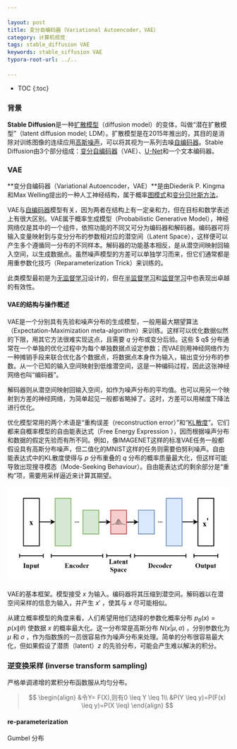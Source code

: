 ```yaml
---

layout: post
title: 变分自编码器（Variational Autoencoder，VAE）
category: 计算机视觉
tags: stable_diffusion VAE
keywords: stable_siffusion VAE
typora-root-url: ../..

---
```


* TOC
{:toc}
### 背景

**Stable Diffusion**是一种[扩散模型](https://zh.wikipedia.org/wiki/扩散模型)（diffusion model）的变体，叫做“潜在扩散模型”（latent diffusion model; LDM）。扩散模型是在2015年推出的，其目的是消除对训练图像的连续应用[高斯噪声](https://zh.wikipedia.org/wiki/高斯噪声)，可以将其视为一系列去噪[自编码器](https://zh.wikipedia.org/wiki/自编码器)。Stable Diffusion由3个部分组成：[变分自编码器](https://zh.wikipedia.org/wiki/变分自编码器)（VAE）、[U-Net](https://zh.wikipedia.org/wiki/U-Net)和一个文本编码器。



### VAE

**变分自编码器（Variational Autoencoder，VAE）**是由Diederik P. Kingma和Max Welling提出的一种人工神经结构，属于概率[图模式](https://zh.wikipedia.org/wiki/圖模式)和[变分贝叶斯方法](https://zh.wikipedia.org/w/index.php?title=变分贝叶斯方法&action=edit&redlink=1)。

VAE与[自编码器](https://zh.wikipedia.org/wiki/自编码器)模型有关，因为两者在结构上有一定亲和力，但在目标和数学表述上有很大区别。VAE属于概率生成模型（Probabilistic Generative Model），神经网络仅是其中的一个组件，依照功能的不同又可分为编码器和解码器。编码器可将输入变量映射到与变分分布的参数相对应的潜空间（Latent Space），这样便可以产生多个遵循同一分布的不同样本。解码器的功能基本相反，是从潜空间映射回输入空间，以生成数据点。虽然噪声模型的方差可以单独学习而来，但它们通常都是用重参数化技巧（Reparameterization Trick）来训练的。

此类模型最初是为[无监督学习](https://zh.wikipedia.org/wiki/無監督學習)设计的，但在[半监督学习](https://zh.wikipedia.org/wiki/半监督学习)和[监督学习](https://zh.wikipedia.org/wiki/监督学习)中也表现出卓越的有效性。

#### VAE的结构与操作概述

VAE是一个分别具有先验和噪声分布的生成模型，一般用最大期望算法（Expectation-Maximization meta-algorithm）来训练。这样可以优化数据似然的下限，用其它方法很难实现这点，且需要 $q$ 分布或变分后验。这些 $ q$ 分布通常在一个单独的优化过程中为每个单独数据点设定参数；而VAE则用神经网络作为一种摊销手段来联合优化各个数据点，将数据点本身作为输入，输出变分分布的参数。从一个已知的输入空间映射到低维潜空间，这是一种编码过程，因此这张神经网络也叫“编码器”。

解码器则从潜空间映射回输入空间，如作为噪声分布的平均值。也可以用另一个映射到方差的神经网络，为简单起见一般都省略掉了。这时，方差可以用梯度下降法进行优化。

优化模型常用的两个术语是“重构误差（reconstruction error）”和“[KL散度](https://zh.wikipedia.org/wiki/KL散度)”。它们都来自概率模型的自由能表达式（Free Energy Expression ），因而根据噪声分布和数据的假定先验而有所不同。例如，像IMAGENET这样的标准VAE任务一般都假设具有高斯分布噪声，但二值化的MNIST这样的任务则需要伯努利噪声。自由能表达式中的KL散度使得与 $p$ 分布重叠的 $q$ 分布的概率质量最大化，但这样可能导致出现搜寻模态（Mode-Seeking Behaviour）。自由能表达式的剩余部分是“重构”项，需要用采样逼近来计算其期望。

![](./public/upload/VAE/VAE_Basic.png)

VAE的基本框架。模型接受 $x$ 为输入。编码器将其压缩到潜空间。解码器以在潜空间采样的信息为输入，并产生 $x'$ ，使其与 $x$ 尽可能相似。

从建立概率模型的角度来看，人们希望用他们选择的参数化概率分布 $p_\theta(x) = p(x\|\theta)$ 使数据 $x$ 的概率最大化。这一分布常是高斯分布  $N(x|\mu, \sigma)$ ，分别参数化为 $\mu$ 和 $\sigma$ ，作为指数族的一员很容易作为噪声分布来处理。简单的分布很容易最大化，但如果假设了潜质（latent）$z$ 的先验分布，可能会产生难以解决的积分。

### 逆变换采样 (inverse transform sampling)

严格单调递增的累积分布函数服从均匀分布。

> $$
> \begin{align}
> &令Y= F(X),则有0 \leq Y \leq 1\\
> &P(Y \leq y)=P(F(x) \leq y)=P(X \leq)
> \end{align}
> $$
>
> 
>

#### re-parameterization

Gumbel 分布



